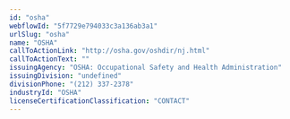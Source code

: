 ```yaml
---
id: "osha"
webflowId: "5f7729e794033c3a136ab3a1"
urlSlug: "osha"
name: "OSHA"
callToActionLink: "http://osha.gov/oshdir/nj.html"
callToActionText: ""
issuingAgency: "OSHA: Occupational Safety and Health Administration"
issuingDivision: "undefined"
divisionPhone: "(212) 337-2378"
industryId: "OSHA"
licenseCertificationClassification: "CONTACT"
---
```

